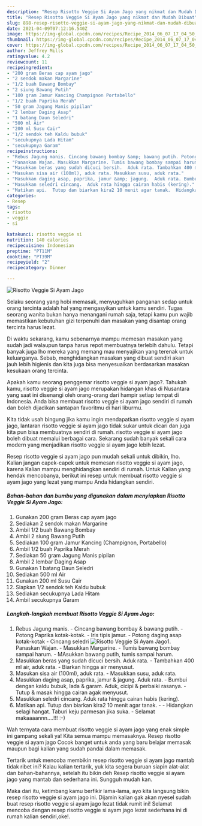 ```yaml
---
description: "Resep Risotto Veggie Si Ayam Jago yang nikmat dan Mudah Dibuat"
title: "Resep Risotto Veggie Si Ayam Jago yang nikmat dan Mudah Dibuat"
slug: 898-resep-risotto-veggie-si-ayam-jago-yang-nikmat-dan-mudah-dibuat
date: 2021-04-09T07:12:16.540Z
image: https://img-global.cpcdn.com/recipes/Recipe_2014_06_07_17_04_50_791_4ee7fe_original_20131002_140715/680x482cq70/risotto-veggie-si-ayam-jago-foto-resep-utama.jpg
thumbnail: https://img-global.cpcdn.com/recipes/Recipe_2014_06_07_17_04_50_791_4ee7fe_original_20131002_140715/680x482cq70/risotto-veggie-si-ayam-jago-foto-resep-utama.jpg
cover: https://img-global.cpcdn.com/recipes/Recipe_2014_06_07_17_04_50_791_4ee7fe_original_20131002_140715/680x482cq70/risotto-veggie-si-ayam-jago-foto-resep-utama.jpg
author: Jeffrey Mills
ratingvalue: 4.2
reviewcount: 11
recipeingredient:
- "200 gram Beras cap ayam jago"
- "2 sendok makan Margarine"
- "1/2 buah Bawang Bombay"
- "2 siung Bawang Putih"
- "100 gram Jamur Kancing Champignon Portabello"
- "1/2 buah Paprika Merah"
- "50 gram Jagung Manis pipilan"
- "2 lembar Daging Asap"
- "1 batang Daun Seledri"
- "500 ml Air"
- "200 ml Susu Cair"
- "1/2 sendok teh Kaldu bubuk"
- "secukupnya Lada Hitam"
- "secukupnya Garam"
recipeinstructions:
- "Rebus Jagung manis. Cincang bawang bombay &amp; bawang putih. Potong Paprika kotak-kotak. Iris tipis jamur. Potong daging asap kotak-kotak Cincang seledri"
- "Panaskan Wajan. Masukkan Margarine. Tumis bawang bombay sampai harum. MAsukkan bawang putih, tumis sampai harum."
- "Masukkan beras yang sudah dicuci bersih.  Aduk rata. Tambahkan 400 ml air, aduk rata. Biarkan hingga air menyusut."
- "Masukan sisa air (100ml), aduk rata. Masukkan susu, aduk rata."
- "Masukkan daging asap, paprika, jamur &amp; jagung.  Aduk rata. Bumbui dengan kaldu bubuk, lada &amp; garam.  Aduk, cicipi &amp; perbaiki rasanya. Tutup &amp; masak hingga cairan agak menyusut."
- "Masukkan seledri cincang.  Aduk rata hingga cairan habis (kering)."
- "Matikan api.  Tutup dan biarkan kira2 10 menit agar tanak.  Hidangkan selagi hangat. Taburi keju parmesan jika suka. Selamat makaaaannn....!!! :-)"
categories:
- Resep
tags:
- risotto
- veggie
- si

katakunci: risotto veggie si 
nutrition: 140 calories
recipecuisine: Indonesian
preptime: "PT11M"
cooktime: "PT39M"
recipeyield: "2"
recipecategory: Dinner

---
```



![Risotto Veggie Si Ayam Jago](https://img-global.cpcdn.com/recipes/Recipe_2014_06_07_17_04_50_791_4ee7fe_original_20131002_140715/680x482cq70/risotto-veggie-si-ayam-jago-foto-resep-utama.jpg)

Selaku seorang yang hobi memasak, menyuguhkan panganan sedap untuk orang tercinta adalah hal yang mengasyikan untuk kamu sendiri. Tugas seorang  wanita bukan hanya menangani rumah saja, tetapi kamu pun wajib memastikan kebutuhan gizi terpenuhi dan masakan yang disantap orang tercinta harus lezat.

Di waktu  sekarang, kamu sebenarnya mampu memesan masakan yang sudah jadi walaupun tanpa harus repot membuatnya terlebih dahulu. Tetapi banyak juga lho mereka yang memang mau menyajikan yang terenak untuk keluarganya. Sebab, menghidangkan masakan yang dibuat sendiri akan jauh lebih higienis dan kita juga bisa menyesuaikan berdasarkan masakan kesukaan orang tercinta. 



Apakah kamu seorang penggemar risotto veggie si ayam jago?. Tahukah kamu, risotto veggie si ayam jago merupakan hidangan khas di Nusantara yang saat ini disenangi oleh orang-orang dari hampir setiap tempat di Indonesia. Anda bisa membuat risotto veggie si ayam jago sendiri di rumah dan boleh dijadikan santapan favoritmu di hari liburmu.

Kita tidak usah bingung jika kamu ingin mendapatkan risotto veggie si ayam jago, lantaran risotto veggie si ayam jago tidak sukar untuk dicari dan juga kita pun bisa membuatnya sendiri di rumah. risotto veggie si ayam jago boleh dibuat memalui berbagai cara. Sekarang sudah banyak sekali cara modern yang menjadikan risotto veggie si ayam jago lebih lezat.

Resep risotto veggie si ayam jago pun mudah sekali untuk dibikin, lho. Kalian jangan capek-capek untuk memesan risotto veggie si ayam jago, karena Kalian mampu menghidangkan sendiri di rumah. Untuk Kalian yang hendak mencobanya, berikut ini resep untuk membuat risotto veggie si ayam jago yang lezat yang mampu Anda hidangkan sendiri.

<!--inarticleads1-->

##### Bahan-bahan dan bumbu yang digunakan dalam menyiapkan Risotto Veggie Si Ayam Jago:

1. Gunakan 200 gram Beras cap ayam jago
1. Sediakan 2 sendok makan Margarine
1. Ambil 1/2 buah Bawang Bombay
1. Ambil 2 siung Bawang Putih
1. Sediakan 100 gram Jamur Kancing (Champignon, Portabello)
1. Ambil 1/2 buah Paprika Merah
1. Sediakan 50 gram Jagung Manis pipilan
1. Ambil 2 lembar Daging Asap
1. Gunakan 1 batang Daun Seledri
1. Sediakan 500 ml Air
1. Gunakan 200 ml Susu Cair
1. Siapkan 1/2 sendok teh Kaldu bubuk
1. Sediakan secukupnya Lada Hitam
1. Ambil secukupnya Garam




<!--inarticleads2-->

##### Langkah-langkah membuat Risotto Veggie Si Ayam Jago:

1. Rebus Jagung manis. - Cincang bawang bombay &amp; bawang putih. - Potong Paprika kotak-kotak. - Iris tipis jamur. - Potong daging asap kotak-kotak - Cincang seledri
<img src="https://img-global.cpcdn.com/steps/Step_2014_06_07_17_25_32_409_3ca006_original_20131002_140801/160x128cq70/risotto-veggie-si-ayam-jago-langkah-memasak-1-foto.jpg" alt="Risotto Veggie Si Ayam Jago">1. Panaskan Wajan. - Masukkan Margarine. - Tumis bawang bombay sampai harum. - MAsukkan bawang putih, tumis sampai harum.
1. Masukkan beras yang sudah dicuci bersih.  Aduk rata. - Tambahkan 400 ml air, aduk rata. - Biarkan hingga air menyusut.
1. Masukan sisa air (100ml), aduk rata. - Masukkan susu, aduk rata.
1. Masukkan daging asap, paprika, jamur &amp; jagung.  Aduk rata. - Bumbui dengan kaldu bubuk, lada &amp; garam.  Aduk, cicipi &amp; perbaiki rasanya. - Tutup &amp; masak hingga cairan agak menyusut.
1. Masukkan seledri cincang.  Aduk rata hingga cairan habis (kering).
1. Matikan api.  Tutup dan biarkan kira2 10 menit agar tanak. -  - Hidangkan selagi hangat. Taburi keju parmesan jika suka. - Selamat makaaaannn....!!! :-)




Wah ternyata cara membuat risotto veggie si ayam jago yang enak simple ini gampang sekali ya! Kita semua mampu memasaknya. Resep risotto veggie si ayam jago Cocok banget untuk anda yang baru belajar memasak maupun bagi kalian yang sudah pandai dalam memasak.

Tertarik untuk mencoba membikin resep risotto veggie si ayam jago mantab tidak ribet ini? Kalau kalian tertarik, yuk kita segera buruan siapin alat-alat dan bahan-bahannya, setelah itu bikin deh Resep risotto veggie si ayam jago yang mantab dan sederhana ini. Sungguh mudah kan. 

Maka dari itu, ketimbang kamu berfikir lama-lama, ayo kita langsung bikin resep risotto veggie si ayam jago ini. Dijamin kalian gak akan nyesel sudah buat resep risotto veggie si ayam jago lezat tidak rumit ini! Selamat mencoba dengan resep risotto veggie si ayam jago lezat sederhana ini di rumah kalian sendiri,oke!.


